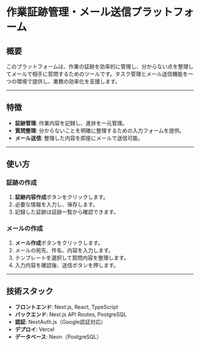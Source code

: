 # 作業証跡管理・メール送信プラットフォーム

## 概要
このプラットフォームは、作業の証跡を効率的に管理し、分からない点を整理してメールで相手に質問するためのツールです。タスク管理とメール送信機能を一つの環境で提供し、業務の効率化を支援します。

---

## 特徴
- **証跡管理**: 作業内容を記録し、進捗を一元管理。
- **質問整理**: 分からないことを明確に整理するための入力フォームを提供。
- **メール送信**: 整理した内容を即座にメールで送信可能。

---

## 使い方

### 証跡の作成
1. **証跡内容作成**ボタンをクリックします。
2. 必要な情報を入力し、保存します。
3. 記録した証跡は証跡一覧から確認できます。

### メールの作成
1. **メール作成**ボタンをクリックします。
2. メールの宛先、件名、内容を入力します。
3. テンプレートを選択して質問内容を整理します。
4. 入力内容を確認後、送信ボタンを押します。

---

## 技術スタック
- **フロントエンド**: Next.js, React, TypeScript
- **バックエンド**: Next.js API Routes, PostgreSQL
- **認証**: NextAuth.js（Google認証対応）
- **デプロイ**: Vercel
- **データベース**: Neon（PostgreSQL）
